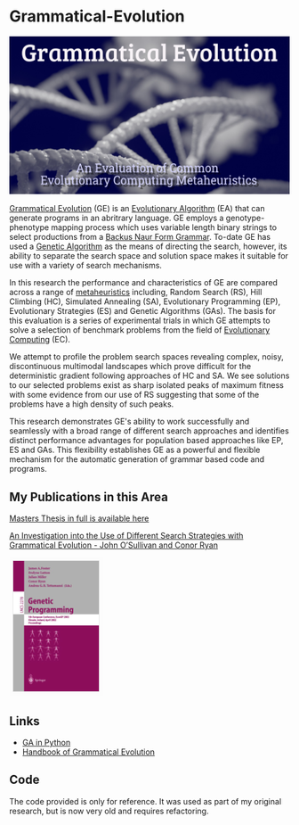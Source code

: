 # Grammatical-Evolution
![Publications](https://github.com/johnosbb/Grammatical-Evolution/blob/main/ga.png?raw=true)

[Grammatical Evolution](https://en.wikipedia.org/wiki/Grammatical_evolution) (GE) is an [Evolutionary Algorithm](https://en.wikipedia.org/wiki/Evolutionary_algorithm#:~:text=In%20computational%20intelligence%20(CI)%2C,mutation%2C%20recombination%2C%20and%20selection.) (EA) that can generate programs in an abritrary language. GE employs a genotype-phenotype mapping process which uses variable length binary strings to select productions from a [Backus Naur Form Grammar](https://en.wikipedia.org/wiki/Backus%E2%80%93Naur_form). To-date GE has used a [Genetic Algorithm](https://en.wikipedia.org/wiki/Genetic_algorithm) as the means of directing the search, however, its ability to separate the search space and solution space makes it suitable for use with a variety of search mechanisms.

In this research the performance and characteristics of GE are compared across a range of [metaheuristics](https://en.wikipedia.org/wiki/Metaheuristic#:~:text=In%20computer%20science%20and%20mathematical,incomplete%20or%20imperfect%20information%20or) including, Random Search (RS), Hill Climbing (HC), Simulated Annealing (SA), Evolutionary Programming (EP), Evolutionary Strategies (ES) and Genetic Algorithms (GAs). The basis for this evaluation is a series of experimental trials in which GE attempts to solve a selection of benchmark problems from the field of [Evolutionary Computing](https://en.wikipedia.org/wiki/Evolutionary_computation) (EC).

We attempt to profile the problem search spaces revealing complex, noisy, discontinuous multimodal landscapes which prove difficult for the deterministic gradient following approaches of HC and SA. We see solutions to our selected problems exist as sharp isolated peaks of maximum fitness with some evidence from our use of RS suggesting that some of the problems have a high density of such peaks.

This research demonstrates GE's ability to work successfully and seamlessly with a broad range of different search approaches and identifies  distinct performance advantages for population based approaches like EP, ES and GAs. This flexibility establishes GE as a powerful and flexible mechanism for the automatic generation of grammar based code and programs. 




## My Publications in this Area
[Masters Thesis in full is available here](https://github.com/johnosbb/Grammatical-Evolution/blob/main/Masters_2001.pdf)

[An Investigation into the Use of Different Search Strategies with Grammatical Evolution - John O’Sullivan and Conor Ryan](https://link.springer.com/chapter/10.1007/3-540-45984-7_26)


![Publications](https://github.com/johnosbb/Grammatical-Evolution/blob/main/gp.png?raw=true)


## Links
- [GA in Python](https://towardsdatascience.com/introducing-geneal-a-genetic-algorithm-python-library-db69abfc212c)
- [Handbook of Grammatical Evolution](https://link.springer.com/book/10.1007/978-3-319-78717-6)

## Code
The code provided is only for reference. It was used as part of my original research, but is now very old and requires refactoring.
